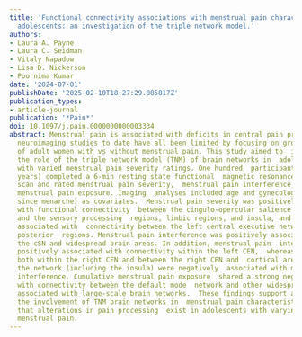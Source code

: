 ```yaml
---
title: 'Functional connectivity associations with menstrual pain characteristics in
  adolescents: an investigation of the triple network model.'
authors:
- Laura A. Payne
- Laura C. Seidman
- Vitaly Napadow
- Lisa D. Nickerson
- Poornima Kumar
date: '2024-07-01'
publishDate: '2025-02-10T18:27:29.085817Z'
publication_types:
- article-journal
publication: '*Pain*'
doi: 10.1097/j.pain.0000000000003334
abstract: Menstrual pain is associated with deficits in central pain processing, yet
  neuroimaging studies to date have all been limited by focusing on group  comparisons
  of adult women with vs without menstrual pain. This study aimed to  investigate
  the role of the triple network model (TNM) of brain networks in  adolescent girls
  with varied menstrual pain severity ratings. One hundred  participants (ages 13-19
  years) completed a 6-min resting state functional  magnetic resonance imaging (fMRI)
  scan and rated menstrual pain severity,  menstrual pain interference, and cumulative
  menstrual pain exposure. Imaging  analyses included age and gynecological age (years
  since menarche) as covariates.  Menstrual pain severity was positively associated
  with functional connectivity  between the cingulo-opercular salience network (cSN)
  and the sensory processing  regions, limbic regions, and insula, and was also positively
  associated with  connectivity between the left central executive network (CEN) and
  posterior  regions. Menstrual pain interference was positively associated with connectivity  between
  the cSN and widespread brain areas. In addition, menstrual pain  interference was
  positively associated with connectivity within the left CEN,  whereas connectivity
  both within the right CEN and between the right CEN and  cortical areas outside
  the network (including the insula) were negatively  associated with menstrual pain
  interference. Cumulative menstrual pain exposure  shared a strong negative association
  with connectivity between the default mode  network and other widespread regions
  associated with large-scale brain networks.  These findings support a key role for
  the involvement of TNM brain networks in  menstrual pain characteristics and suggest
  that alterations in pain processing  exist in adolescents with varying levels of
  menstrual pain.
---
```

